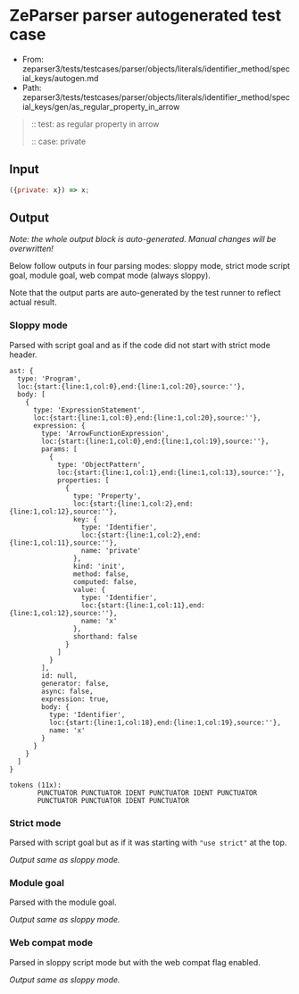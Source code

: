 # ZeParser parser autogenerated test case

- From: zeparser3/tests/testcases/parser/objects/literals/identifier_method/special_keys/autogen.md
- Path: zeparser3/tests/testcases/parser/objects/literals/identifier_method/special_keys/gen/as_regular_property_in_arrow

> :: test: as regular property in arrow
>
> :: case: private

## Input


`````js
({private: x}) => x;
`````

## Output

_Note: the whole output block is auto-generated. Manual changes will be overwritten!_

Below follow outputs in four parsing modes: sloppy mode, strict mode script goal, module goal, web compat mode (always sloppy).

Note that the output parts are auto-generated by the test runner to reflect actual result.

### Sloppy mode

Parsed with script goal and as if the code did not start with strict mode header.

`````
ast: {
  type: 'Program',
  loc:{start:{line:1,col:0},end:{line:1,col:20},source:''},
  body: [
    {
      type: 'ExpressionStatement',
      loc:{start:{line:1,col:0},end:{line:1,col:20},source:''},
      expression: {
        type: 'ArrowFunctionExpression',
        loc:{start:{line:1,col:0},end:{line:1,col:19},source:''},
        params: [
          {
            type: 'ObjectPattern',
            loc:{start:{line:1,col:1},end:{line:1,col:13},source:''},
            properties: [
              {
                type: 'Property',
                loc:{start:{line:1,col:2},end:{line:1,col:12},source:''},
                key: {
                  type: 'Identifier',
                  loc:{start:{line:1,col:2},end:{line:1,col:11},source:''},
                  name: 'private'
                },
                kind: 'init',
                method: false,
                computed: false,
                value: {
                  type: 'Identifier',
                  loc:{start:{line:1,col:11},end:{line:1,col:12},source:''},
                  name: 'x'
                },
                shorthand: false
              }
            ]
          }
        ],
        id: null,
        generator: false,
        async: false,
        expression: true,
        body: {
          type: 'Identifier',
          loc:{start:{line:1,col:18},end:{line:1,col:19},source:''},
          name: 'x'
        }
      }
    }
  ]
}

tokens (11x):
       PUNCTUATOR PUNCTUATOR IDENT PUNCTUATOR IDENT PUNCTUATOR
       PUNCTUATOR PUNCTUATOR IDENT PUNCTUATOR
`````

### Strict mode

Parsed with script goal but as if it was starting with `"use strict"` at the top.

_Output same as sloppy mode._

### Module goal

Parsed with the module goal.

_Output same as sloppy mode._

### Web compat mode

Parsed in sloppy script mode but with the web compat flag enabled.

_Output same as sloppy mode._
